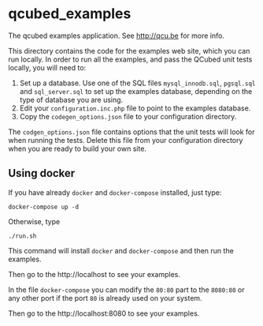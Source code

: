 # qcubed_examples

The qcubed examples application. See http://qcu.be for more info.

This directory contains the code for the examples web site, which you can run
locally. In order to run all the examples, and pass the QCubed unit tests locally,
you will need to:

1. Set up a database. Use one of the SQL files `mysql_innodb.sql`, `pgsql.sql` and
`sql_server.sql` to set up the examples database, depending on the type of database
you are using.
2. Edit your `configuration.inc.php` file to point to the examples database.
3. Copy the `codegen_options.json` file to your configuration directory.

The `codgen_options.json` file contains options that the unit tests will look for when
running the tests. Delete this file from your configuration directory when you are
ready to build your own site.

## Using docker

If you have already `docker` and `docker-compose` installed, just type:

```
docker-compose up -d
```

Otherwise, type

```
./run.sh
```

This command will install `docker` and `docker-compose` and then run the examples.

Then go to the http://localhost to see your examples.

In the file `docker-compose` you can modify the `80:80` part to the `8080:80` or any other port if the port `80` is already used on your system.

Then go to the http://localhost:8080 to see your examples.